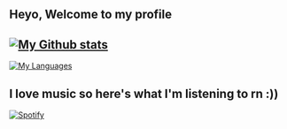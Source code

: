 <!--
**Pieloaf/Pieloaf** is a ✨ _special_ ✨ repository because its `README.md` (this file) appears on your GitHub profile.

Here are some ideas to get you started:

- 🔭 I’m currently working on ...
- 🌱 I’m currently learning ...
- 👯 I’m looking to collaborate on ...
- 🤔 I’m looking for help with ...
- 💬 Ask me about ...
- 📫 How to reach me: ...
- 😄 Pronouns: ...
- ⚡ Fun fact: ...
-->

## Heyo, Welcome to my profile
## [![My Github stats](https://github-readme-stats.vercel.app/api?username=pieloaf&show_icons=true&theme=nord)](https://github.com/pieloaf/)

[![My Languages](https://github-readme-stats.vercel.app/api/top-langs/?username=pieloaf&layout=compact&show_icons=true&theme=nord)](https://github.com/pieloaf)

## I love music so here's what I'm listening to rn :))
[![Spotify](https://novatorem-three-nu.vercel.app/api/spotify)](https://open.spotify.com/user/Pieloaf)
